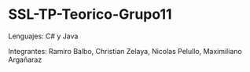 # SSL-TP-Teorico-Grupo11
Lenguajes:
C# y
Java

Integrantes:
Ramiro Balbo,
Christian Zelaya,
Nicolas Pelullo,
Maximiliano Argañaraz
